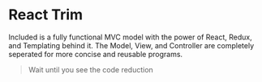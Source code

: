 # React Trim

Included is a fully functional MVC model with the power of React, Redux, and Templating behind it. The Model, View, and Controller are completely seperated for more concise and reusable programs.

> Wait until you see the code reduction